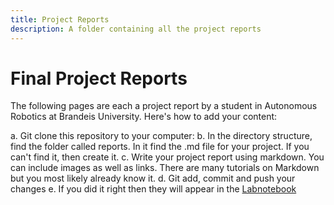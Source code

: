 ```yaml
---
title: Project Reports
description: A folder containing all the project reports
---
```

# Final Project Reports

The following pages are each a project report by a student in Autonomous Robotics at Brandeis University. Here's how to add your content:

a. Git clone this repository to your computer: 
b. In the directory structure, find the folder called reports. In it find the .md file for your project. If you can't find it, then create it.
c. Write your project report using markdown. You can include images as well as links. There are many tutorials on Markdown but you most likely already know it.
d. Git add, commit and push your changes
e. If you did it right then they will appear in the [Labnotebook](https://app.gitbook.com/@campus-rover/s/lab-notebook/final-project-reports/robot_arm)


